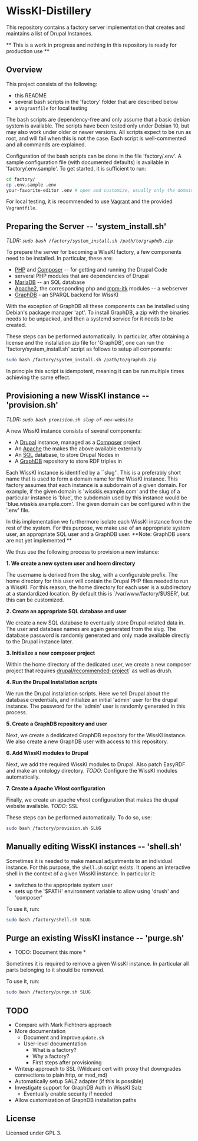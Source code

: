 # WissKI-Distillery

This repository contains a factory server implementation that creates and maintains a list of Drupal Instances. 

** This is a work in progress and nothing in this repository is ready for production use ** 

## Overview

This project consists of the following:

- this README
- several bash scripts in the 'factory' folder that are described below
- a `Vagrantfile` for local testing

The bash scripts are dependency-free and only assume that a basic debian system is available. 
The scripts have been tested only under Debian 10, but may also work under older or newer versions. 
All scripts expect to be run as root, and will fail when this is not the case. 
Each script is well-commented and all commands are explained. 

Configuration of the bash scripts can be done in the file 'factory/.env'. 
A sample configuration file (with documented defaults) is available in 'factory/.env.sample'. 
To get started, it is sufficient to run:

```bash
cd factory/
cp .env.sample .env
your-favorite-editor .env # open and customize, usually only the domain needs adjusting
```

For local testing, it is recommended to use [Vagrant](https://www.vagrantup.com/) and the provided `Vagrantfile`. 

## Preparing the Server -- 'system_install.sh'

*TLDR: `sudo bash /factory/system_install.sh /path/to/graphdb.zip`*

To prepare the server for becoming a WissKI factory, a few components need to be installed. 
In particular, these are:
- [PHP](https://www.php.net/) and [Composer](https://getcomposer.org/) -- for getting and running the Drupal Code
- serveral PHP modules that are dependencies of Drupal
- [MariaDB](https://mariadb.org/) -- an SQL database
- [Apache2](https://httpd.apache.org/), the corresponding php and [mpm-itk](http://mpm-itk.sesse.net/) modules -- a webserver
- [GraphDB](http://graphdb.ontotext.com/) - an SPARQL backend for WissKI

With the exception of GraphDB all these components can be installed using Debian's package manager 'apt'. 
To install GraphDB, a zip with the binaries needs to be unpacked, and then a systemd service for it needs to be created. 

These steps can be performed automatically. 
In particular, after obtaining a license and the installation zip file for 'GraphDB', one can run the 'factory/system_install.sh' script as follows to setup all components:

```bash
sudo bash /factory/system_install.sh /path/to/graphdb.zip
```

In principle this script is idempotent, meaning it can be run multiple times achieving the same effect. 

## Provisioning a new WissKI instance  -- 'provision.sh'

*TLDR: `sudo bash provision.sh slug-of-new-website`*

A new WissKI instance consists of several components:

- A [Drupal](https://www.drupal.org/) instance, managed as a [Composer](https://getcomposer.org/) project
- An [Apache](https://httpd.apache.org/) the makes the above available externally
- An [SQL](https://mariadb.org/) database, to store Drupal Nodes in
- A [GraphDB](https://graphdb.ontotext.com/) repository to store RDF triples in

Each WissKI instance is identified by a ``slug''. 
This is a preferably short name that is used to form a domain name for the WissKI instance. 
This factory assumes that each instance is a subdomain of a given domain. 
For example, if the given domain is 'wisskis.example.com' and the slug of a particular instance is 'blue', the subdomain used by this instance would be 'blue.wisskis.example.com'. 
The given domain can be configured within the '.env' file. 

In this implementation we furthermore isolate each WissKI instance from the rest of the system.
For this purpose, we make use of an appropriate system user, an appropriate SQL user and a GraphDB user. 
**Note: GraphDB users are not yet implemented **

We thus use the following process to provision a new instance:

__1. We create a new system user and hoem directory__

The username is derived from the slug, with a configurable prefix. 
The home directory for this user will contain the Drupal PHP files needed to run a WissKI. 
For this reason, the home directory for each user is a subdirectory at a standardized location. 
By default this is `/var/www/factory/$USER', but this can be customized. 

__2. Create an appropriate SQL database and user__

We create a new SQL database to eventually store Drupal-related data in. 
The user and database names are again generated from the slug. 
The database password is randomly generated and only made available directly to the Drupal instance later. 

__3. Initialize a new composer project__

Within the home directory of the dedicated user, we create a new composer project that requires [drupal/recommended-project](https://github.com/drupal/recommended-project)` as well as drush. 

__4. Run the Drupal Installation scripts__

We run the Drupal installation scripts. 
Here we tell Drupal about the database credentials, and initialize an initial 'admin' user for the drupal instance. 
The password for the 'admin' user is randomly generated in this process. 

__5. Create a GraphDB repository and user__

Next, we create a dedidcated GraphDB repository for the WissKI instance. 
We also create a new GraphDB user with access to this repository. 

__6. Add WissKI modules to Drupal__

Next, we add the required WissKI modules to Drupal. 
Also patch EasyRDF and make an ontology directory. 
*TODO*: Configure the WissKI modules automatically. 

__7. Create a Apache VHost configuration__

Finally, we create an apache vhost configuration that makes the drupal website available. 
*TODO*: SSL


These steps can be performed automatically. 
To do so, use:

```bash
sudo bash /factory/provision.sh SLUG
```

## Manually editing WissKI instances -- 'shell.sh'

Sometimes it is needed to make manual adjustments to an individual instance. 
For this purpose, the `shell.sh` script exists. 
It opens an interactive shell in the context of a given WissKI instance. 
In particular it:
- switches to the appropriate system user
- sets up the '$PATH' environment variable to allow using 'drush' and 'composer'

To use it, run:

```bash
sudo bash /factory/shell.sh SLUG
```

## Purge an existing WissKI instance -- 'purge.sh'

* TODO: Document this more *


Sometimes it is required to remove a given WissKI instance. 
In particular all parts belonging to it should be removed. 


To use it, run:

```bash
sudo bash /factory/purge.sh SLUG
```


## TODO

- Compare with Mark Fichtners approach
- More documentation
    - Document and improve`update.sh`
    - User-level documentation
        - What is a factory?
        - Why a factory?
        - First steps after provisioning
- Writeup approach to SSL (Wildcard cert with proxy that downgrades connections to plain http, or mod_md)
- Automatically setup SALZ adapter (if this is possible)
- Investigate support for GraphDB Auth in WissKI Salz
    - Eventually enable security if needed
- Allow customization of GraphDB installation paths


## License

Licensed under GPL 3. 
